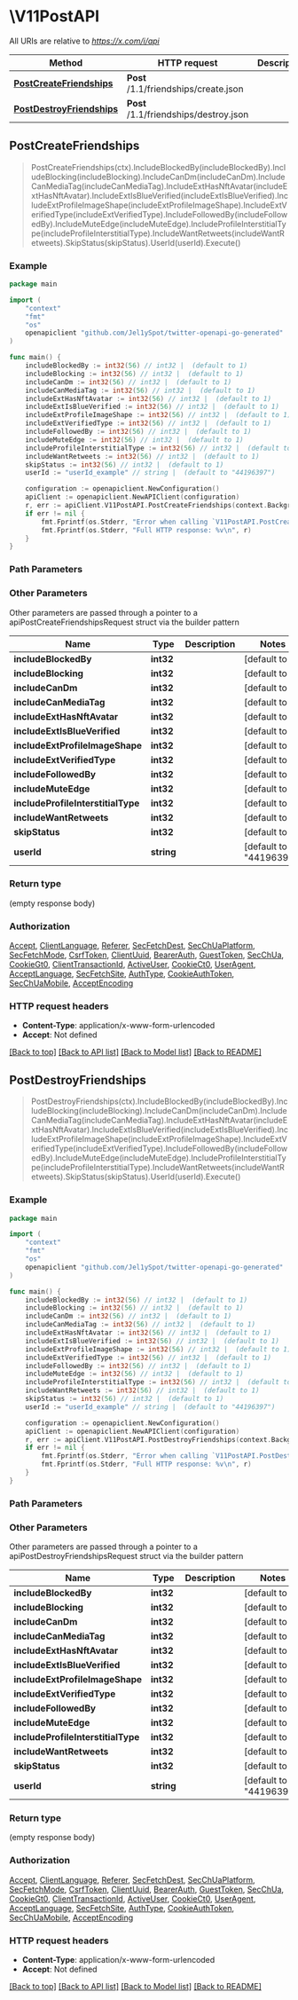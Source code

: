 # \V11PostAPI

All URIs are relative to *https://x.com/i/api*

Method | HTTP request | Description
------------- | ------------- | -------------
[**PostCreateFriendships**](V11PostAPI.md#PostCreateFriendships) | **Post** /1.1/friendships/create.json | 
[**PostDestroyFriendships**](V11PostAPI.md#PostDestroyFriendships) | **Post** /1.1/friendships/destroy.json | 



## PostCreateFriendships

> PostCreateFriendships(ctx).IncludeBlockedBy(includeBlockedBy).IncludeBlocking(includeBlocking).IncludeCanDm(includeCanDm).IncludeCanMediaTag(includeCanMediaTag).IncludeExtHasNftAvatar(includeExtHasNftAvatar).IncludeExtIsBlueVerified(includeExtIsBlueVerified).IncludeExtProfileImageShape(includeExtProfileImageShape).IncludeExtVerifiedType(includeExtVerifiedType).IncludeFollowedBy(includeFollowedBy).IncludeMuteEdge(includeMuteEdge).IncludeProfileInterstitialType(includeProfileInterstitialType).IncludeWantRetweets(includeWantRetweets).SkipStatus(skipStatus).UserId(userId).Execute()





### Example

```go
package main

import (
	"context"
	"fmt"
	"os"
	openapiclient "github.com/Jel1ySpot/twitter-openapi-go-generated"
)

func main() {
	includeBlockedBy := int32(56) // int32 |  (default to 1)
	includeBlocking := int32(56) // int32 |  (default to 1)
	includeCanDm := int32(56) // int32 |  (default to 1)
	includeCanMediaTag := int32(56) // int32 |  (default to 1)
	includeExtHasNftAvatar := int32(56) // int32 |  (default to 1)
	includeExtIsBlueVerified := int32(56) // int32 |  (default to 1)
	includeExtProfileImageShape := int32(56) // int32 |  (default to 1)
	includeExtVerifiedType := int32(56) // int32 |  (default to 1)
	includeFollowedBy := int32(56) // int32 |  (default to 1)
	includeMuteEdge := int32(56) // int32 |  (default to 1)
	includeProfileInterstitialType := int32(56) // int32 |  (default to 1)
	includeWantRetweets := int32(56) // int32 |  (default to 1)
	skipStatus := int32(56) // int32 |  (default to 1)
	userId := "userId_example" // string |  (default to "44196397")

	configuration := openapiclient.NewConfiguration()
	apiClient := openapiclient.NewAPIClient(configuration)
	r, err := apiClient.V11PostAPI.PostCreateFriendships(context.Background()).IncludeBlockedBy(includeBlockedBy).IncludeBlocking(includeBlocking).IncludeCanDm(includeCanDm).IncludeCanMediaTag(includeCanMediaTag).IncludeExtHasNftAvatar(includeExtHasNftAvatar).IncludeExtIsBlueVerified(includeExtIsBlueVerified).IncludeExtProfileImageShape(includeExtProfileImageShape).IncludeExtVerifiedType(includeExtVerifiedType).IncludeFollowedBy(includeFollowedBy).IncludeMuteEdge(includeMuteEdge).IncludeProfileInterstitialType(includeProfileInterstitialType).IncludeWantRetweets(includeWantRetweets).SkipStatus(skipStatus).UserId(userId).Execute()
	if err != nil {
		fmt.Fprintf(os.Stderr, "Error when calling `V11PostAPI.PostCreateFriendships``: %v\n", err)
		fmt.Fprintf(os.Stderr, "Full HTTP response: %v\n", r)
	}
}
```

### Path Parameters



### Other Parameters

Other parameters are passed through a pointer to a apiPostCreateFriendshipsRequest struct via the builder pattern


Name | Type | Description  | Notes
------------- | ------------- | ------------- | -------------
 **includeBlockedBy** | **int32** |  | [default to 1]
 **includeBlocking** | **int32** |  | [default to 1]
 **includeCanDm** | **int32** |  | [default to 1]
 **includeCanMediaTag** | **int32** |  | [default to 1]
 **includeExtHasNftAvatar** | **int32** |  | [default to 1]
 **includeExtIsBlueVerified** | **int32** |  | [default to 1]
 **includeExtProfileImageShape** | **int32** |  | [default to 1]
 **includeExtVerifiedType** | **int32** |  | [default to 1]
 **includeFollowedBy** | **int32** |  | [default to 1]
 **includeMuteEdge** | **int32** |  | [default to 1]
 **includeProfileInterstitialType** | **int32** |  | [default to 1]
 **includeWantRetweets** | **int32** |  | [default to 1]
 **skipStatus** | **int32** |  | [default to 1]
 **userId** | **string** |  | [default to &quot;44196397&quot;]

### Return type

 (empty response body)

### Authorization

[Accept](../README.md#Accept), [ClientLanguage](../README.md#ClientLanguage), [Referer](../README.md#Referer), [SecFetchDest](../README.md#SecFetchDest), [SecChUaPlatform](../README.md#SecChUaPlatform), [SecFetchMode](../README.md#SecFetchMode), [CsrfToken](../README.md#CsrfToken), [ClientUuid](../README.md#ClientUuid), [BearerAuth](../README.md#BearerAuth), [GuestToken](../README.md#GuestToken), [SecChUa](../README.md#SecChUa), [CookieGt0](../README.md#CookieGt0), [ClientTransactionId](../README.md#ClientTransactionId), [ActiveUser](../README.md#ActiveUser), [CookieCt0](../README.md#CookieCt0), [UserAgent](../README.md#UserAgent), [AcceptLanguage](../README.md#AcceptLanguage), [SecFetchSite](../README.md#SecFetchSite), [AuthType](../README.md#AuthType), [CookieAuthToken](../README.md#CookieAuthToken), [SecChUaMobile](../README.md#SecChUaMobile), [AcceptEncoding](../README.md#AcceptEncoding)

### HTTP request headers

- **Content-Type**: application/x-www-form-urlencoded
- **Accept**: Not defined

[[Back to top]](#) [[Back to API list]](../README.md#documentation-for-api-endpoints)
[[Back to Model list]](../README.md#documentation-for-models)
[[Back to README]](../README.md)


## PostDestroyFriendships

> PostDestroyFriendships(ctx).IncludeBlockedBy(includeBlockedBy).IncludeBlocking(includeBlocking).IncludeCanDm(includeCanDm).IncludeCanMediaTag(includeCanMediaTag).IncludeExtHasNftAvatar(includeExtHasNftAvatar).IncludeExtIsBlueVerified(includeExtIsBlueVerified).IncludeExtProfileImageShape(includeExtProfileImageShape).IncludeExtVerifiedType(includeExtVerifiedType).IncludeFollowedBy(includeFollowedBy).IncludeMuteEdge(includeMuteEdge).IncludeProfileInterstitialType(includeProfileInterstitialType).IncludeWantRetweets(includeWantRetweets).SkipStatus(skipStatus).UserId(userId).Execute()





### Example

```go
package main

import (
	"context"
	"fmt"
	"os"
	openapiclient "github.com/Jel1ySpot/twitter-openapi-go-generated"
)

func main() {
	includeBlockedBy := int32(56) // int32 |  (default to 1)
	includeBlocking := int32(56) // int32 |  (default to 1)
	includeCanDm := int32(56) // int32 |  (default to 1)
	includeCanMediaTag := int32(56) // int32 |  (default to 1)
	includeExtHasNftAvatar := int32(56) // int32 |  (default to 1)
	includeExtIsBlueVerified := int32(56) // int32 |  (default to 1)
	includeExtProfileImageShape := int32(56) // int32 |  (default to 1)
	includeExtVerifiedType := int32(56) // int32 |  (default to 1)
	includeFollowedBy := int32(56) // int32 |  (default to 1)
	includeMuteEdge := int32(56) // int32 |  (default to 1)
	includeProfileInterstitialType := int32(56) // int32 |  (default to 1)
	includeWantRetweets := int32(56) // int32 |  (default to 1)
	skipStatus := int32(56) // int32 |  (default to 1)
	userId := "userId_example" // string |  (default to "44196397")

	configuration := openapiclient.NewConfiguration()
	apiClient := openapiclient.NewAPIClient(configuration)
	r, err := apiClient.V11PostAPI.PostDestroyFriendships(context.Background()).IncludeBlockedBy(includeBlockedBy).IncludeBlocking(includeBlocking).IncludeCanDm(includeCanDm).IncludeCanMediaTag(includeCanMediaTag).IncludeExtHasNftAvatar(includeExtHasNftAvatar).IncludeExtIsBlueVerified(includeExtIsBlueVerified).IncludeExtProfileImageShape(includeExtProfileImageShape).IncludeExtVerifiedType(includeExtVerifiedType).IncludeFollowedBy(includeFollowedBy).IncludeMuteEdge(includeMuteEdge).IncludeProfileInterstitialType(includeProfileInterstitialType).IncludeWantRetweets(includeWantRetweets).SkipStatus(skipStatus).UserId(userId).Execute()
	if err != nil {
		fmt.Fprintf(os.Stderr, "Error when calling `V11PostAPI.PostDestroyFriendships``: %v\n", err)
		fmt.Fprintf(os.Stderr, "Full HTTP response: %v\n", r)
	}
}
```

### Path Parameters



### Other Parameters

Other parameters are passed through a pointer to a apiPostDestroyFriendshipsRequest struct via the builder pattern


Name | Type | Description  | Notes
------------- | ------------- | ------------- | -------------
 **includeBlockedBy** | **int32** |  | [default to 1]
 **includeBlocking** | **int32** |  | [default to 1]
 **includeCanDm** | **int32** |  | [default to 1]
 **includeCanMediaTag** | **int32** |  | [default to 1]
 **includeExtHasNftAvatar** | **int32** |  | [default to 1]
 **includeExtIsBlueVerified** | **int32** |  | [default to 1]
 **includeExtProfileImageShape** | **int32** |  | [default to 1]
 **includeExtVerifiedType** | **int32** |  | [default to 1]
 **includeFollowedBy** | **int32** |  | [default to 1]
 **includeMuteEdge** | **int32** |  | [default to 1]
 **includeProfileInterstitialType** | **int32** |  | [default to 1]
 **includeWantRetweets** | **int32** |  | [default to 1]
 **skipStatus** | **int32** |  | [default to 1]
 **userId** | **string** |  | [default to &quot;44196397&quot;]

### Return type

 (empty response body)

### Authorization

[Accept](../README.md#Accept), [ClientLanguage](../README.md#ClientLanguage), [Referer](../README.md#Referer), [SecFetchDest](../README.md#SecFetchDest), [SecChUaPlatform](../README.md#SecChUaPlatform), [SecFetchMode](../README.md#SecFetchMode), [CsrfToken](../README.md#CsrfToken), [ClientUuid](../README.md#ClientUuid), [BearerAuth](../README.md#BearerAuth), [GuestToken](../README.md#GuestToken), [SecChUa](../README.md#SecChUa), [CookieGt0](../README.md#CookieGt0), [ClientTransactionId](../README.md#ClientTransactionId), [ActiveUser](../README.md#ActiveUser), [CookieCt0](../README.md#CookieCt0), [UserAgent](../README.md#UserAgent), [AcceptLanguage](../README.md#AcceptLanguage), [SecFetchSite](../README.md#SecFetchSite), [AuthType](../README.md#AuthType), [CookieAuthToken](../README.md#CookieAuthToken), [SecChUaMobile](../README.md#SecChUaMobile), [AcceptEncoding](../README.md#AcceptEncoding)

### HTTP request headers

- **Content-Type**: application/x-www-form-urlencoded
- **Accept**: Not defined

[[Back to top]](#) [[Back to API list]](../README.md#documentation-for-api-endpoints)
[[Back to Model list]](../README.md#documentation-for-models)
[[Back to README]](../README.md)

